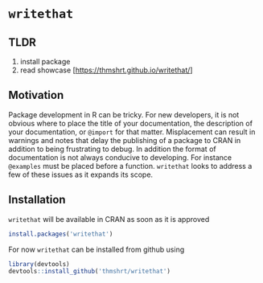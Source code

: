 
<!-- README.md is generated from README.Rmd. Please edit that file -->

# `writethat`

## TLDR

1.  install package
2.  read showcase \[<https://thmshrt.github.io/writethat/>\]

## Motivation

Package development in R can be tricky. For new developers, it is not
obvious where to place the title of your documentation, the description
of your documentation, or `@import` for that matter. Misplacement can
result in warnings and notes that delay the publishing of a package to
CRAN in addition to being frustrating to debug. In addition the format
of documentation is not always conducive to developing. For instance
`@examples` must be placed before a function. `writethat` looks to
address a few of these issues as it expands its scope.

## Installation

`writethat` will be available in CRAN as soon as it is approved

``` r
install.packages('writethat')
```

For now `writethat` can be installed from github using

``` r
library(devtools)
devtools::install_github('thmshrt/writethat')
```
